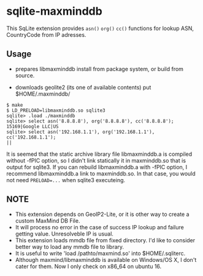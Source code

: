 # sqlite-maxminddb

This SqLite extension provides `asn()` `org()` `cc()` functions for lookup ASN, CountryCode from IP adresses.

## Usage

- prepares libmaxminddb
install from package system, or build from source.

- downloads geolite2 (its one of available contents)
put $HOME/.maxminddb/

```
$ make
$ LD_PRELOAD=libmaxminddb.so sqlite3
sqlite> .load ./maxminddb
sqlite> select asn('8.8.8.8'), org('8.8.8.8'), cc('8.8.8.8');
15169|Google LLC|US
sqlite> select asn('192.168.1.1'), org('192.168.1.1'), cc('192.168.1.1');
||
```

It is seemed that the static archive library file libmaxminddb.a is compiled without -fPIC option, so I didn't link statically it in maxminddb.so that is output for sqlite3.
If you can rebuild libmaxminddb.a with -fPIC option, I recommend libmaxminddb.a link to maxminddb.so. In that case, you would not need `PRELOAD=...` when sqlite3 executeing.

## NOTE
- This extension depends on GeoIP2-Lite, or it is other way to create a custom MaxMind DB File.
- It will process no error in the case of success IP lookup and failure getting value. Unresolveble IP is usual.
- This extension loads mmdb file from fixed directory. I'd like to consider better way to load any mmdb file to library.
- It is useful to write 'load /pathto/maxmind.so' into $HOME/.sqliterc.
- Although maxmind/libmaxminddb is available on Windows/OS X, I don't cater for them. Now I only check on x86_64 on ubuntu 16.

